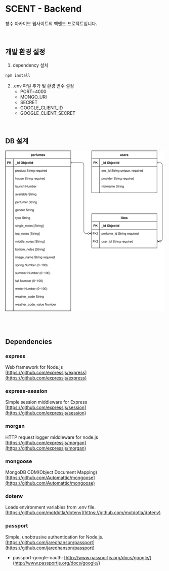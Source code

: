 # SCENT - Backend   
향수 아카이브 웹사이트의 백엔드 프로젝트입니다. 
<br><br><br>


## 개발 환경 설정
1. dependency 설치
```sh
npm install
```
2. .env 파일 추가 및 환경 변수 설정
   * PORT=4000
   * MONGO_URI
   * SECRET
   * GOOGLE_CLIENT_ID
   * GOOGLE_CLIENT_SECRET
<br><br><br>
 
[comment]: <> (## 기능)

## DB 설계
![DB](https://raw.githubusercontent.com/boonboonscent/boonboonscent/ebb14c5dd453bd109ea0ed64bf131a7939825c45/Backend/db.svg)  
<br><br><br>

[comment]: <> (## API 명세)


## Dependencies
### express
Web framework for Node.js   
[https://github.com/expressjs/express](https://github.com/expressjs/express)

### express-session
Simple session middleware for Express   
[https://github.com/expressjs/session](https://github.com/expressjs/session)

### morgan
HTTP request logger middleware for node.js   
[https://github.com/expressjs/morgan](https://github.com/expressjs/morgan)

### mongoose
MongoDB ODM(Object Document Mapping)   
[https://github.com/Automattic/mongoose](https://github.com/Automattic/mongoose)

### dotenv
Loads environment variables from .env file.   
[https://github.com/motdotla/dotenv](https://github.com/motdotla/dotenv)

### passport
Simple, unobtrusive authentication for Node.js.   
[https://github.com/jaredhanson/passport](https://github.com/jaredhanson/passport)   
* passport-google-oauth: [http://www.passportjs.org/docs/google/](http://www.passportjs.org/docs/google/)

